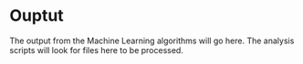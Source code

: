 # Ouptut
The output from the Machine Learning algorithms will go here. The analysis scripts will look for files here to be processed.

